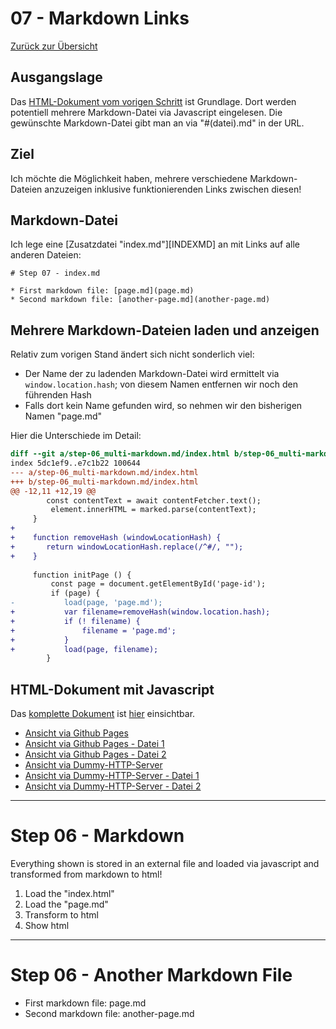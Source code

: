 07 - Markdown Links
===================

[Zurück zur Übersicht][MAIN]

Ausgangslage
------------

Das [HTML-Dokument vom vorigen Schritt][BASE] ist Grundlage.
Dort werden potentiell mehrere Markdown-Datei via Javascript eingelesen.
Die gewünschte Markdown-Datei gibt man an via "#(datei).md" in der URL.

Ziel
----

Ich möchte die Möglichkeit haben, mehrere verschiedene Markdown-Dateien
anzuzeigen inklusive funktionierenden Links zwischen diesen!

Markdown-Datei
--------------

Ich lege eine [Zusatzdatei "index.md"][INDEXMD] an mit
Links auf alle anderen Dateien:

```
# Step 07 - index.md

* First markdown file: [page.md](page.md)
* Second markdown file: [another-page.md](another-page.md)
```

Mehrere Markdown-Dateien laden und anzeigen
-------------------------------------------

Relativ zum vorigen Stand ändert sich nicht sonderlich viel:

- Der Name der zu ladenden Markdown-Datei wird ermittelt via `window.location.hash`; von diesem Namen entfernen wir noch den führenden Hash
- Falls dort kein Name gefunden wird, so nehmen wir den bisherigen Namen "page.md"

Hier die Unterschiede im Detail:

```diff
diff --git a/step-06_multi-markdown.md/index.html b/step-06_multi-markdown.md/index.html
index 5dc1ef9..e7c1b22 100644
--- a/step-06_multi-markdown.md/index.html
+++ b/step-06_multi-markdown.md/index.html
@@ -12,11 +12,19 @@
        const contentText = await contentFetcher.text();
         element.innerHTML = marked.parse(contentText);
     }
+
+    function removeHash (windowLocationHash) {
+       return windowLocationHash.replace(/^#/, "");
+    }
     
     function initPage () {
         const page = document.getElementById('page-id');
         if (page) {
-           load(page, 'page.md');
+           var filename=removeHash(window.location.hash);
+           if (! filename) {
+               filename = 'page.md';
+           }
+           load(page, filename);
        }
```

HTML-Dokument mit Javascript
----------------------------

Das [komplette Dokument][INDEXHTML] ist [hier][INDEXHTML] einsichtbar.

- [Ansicht via Github Pages][RESULT]
- [Ansicht via Github Pages - Datei 1][RESULT-1]
- [Ansicht via Github Pages - Datei 2][RESULT-2]
- [Ansicht via Dummy-HTTP-Server][LOCALHOST]
- [Ansicht via Dummy-HTTP-Server - Datei 1][LOCALHOST-1]
- [Ansicht via Dummy-HTTP-Server - Datei 2][LOCALHOST-2]

---

# Step 06 - Markdown

Everything shown is stored in an external file
and loaded via javascript and transformed from
markdown to html!

1. Load the "index.html"
2. Load the "page.md"
3. Transform to html
4. Show html

---

# Step 06 - Another Markdown File

* First markdown file: page.md
* Second markdown file: another-page.md


[MAIN]:      ../README.md
[BASE]:      ../step-05_markdown/index.html
[INDEXHTML]: index.html
[LOCALHOST]: http://localhost:8000
[LOCALHOST-1]: http://localhost:8000/#page.md
[LOCALHOST-2]: http://localhost:8000/#another-page.md
[RESULT]:    https://uli-heller.github.io/static-markdown-publisher/step-06_multi-markdown/index.html
[RESULT-1]:  https://uli-heller.github.io/static-markdown-publisher/step-06_multi-markdown/index.html#page.md
[RESULT-2]:  https://uli-heller.github.io/static-markdown-publisher/step-06_multi-markdown/index.html#another-page.md
[PAGEMD]:    page.md
[AOPMD]:     another-page.md
